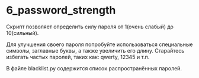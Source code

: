# 6_password_strength

Скрипт позволяет определить силу пароля от 1(очень слабый) до 10(сильный).

Для улучшения своего пароля попробуйте использоваться специальные символы,
заглавные буквы, а также увеличить его длину.
Старайтесь избегать частых паролей, таких как: qwerty, 12345 и т.п.

В файле blacklist.py содержится список распространённых паролей.

